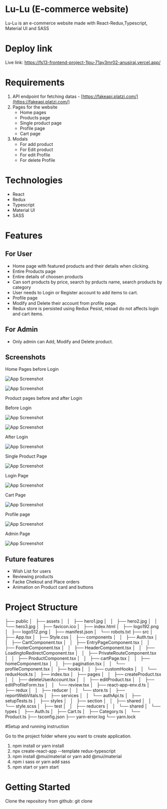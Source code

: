 
# Lu-Lu (E-commerce website)

Lu-Lu is an e-commerce website made with React-Redux,Typescript, Material UI and SASS

# Deploy link

Live link: https://fs13-frontend-project-1lpu-71ay3mr02-anusiraj.vercel.app/

# Requirements

1. API endpoint for fetching datas - [https://fakeapi.platzi.com/](https://fakeapi.platzi.com/)
2. Pages for the website 
   - Home pages
   - Products page
   - Single product page
   - Profile page
   - Cart page
3. Modals
   - For add product
   - For Edit product
   - For edit Profile
   - For delete Profile

# Technologies 

- React
- Redux
- Typescript
- Material UI
- SASS

# Features

## For User
 
- Home page with featured products and their details when clicking.
- Entire Products page
- Entire details of choosen products
- Can sort products by price, search by prducts name, search products by category
- User needs to Login or Register account to add items to cart.
- Profile page
- Modify and Delete their account from profile page.
- Redux store is persisted using Redux Pesist, reload do not affects login and cart items.

## For Admin

- Only admin can Add, Modify and Delete product.

## Screenshots

Home Pages before Login

![App Screenshot](https://i.ibb.co/Tq4rSst/Home1.png)

![App Screenshot](https://i.ibb.co/fxNcsXw/Home2.png)

Product pages before and after Login

Before Login

![App Screenshot](https://i.ibb.co/LNKN5Xb/Product1.png)

![App Screenshot](https://i.ibb.co/9twYM8c/Product2.png)

After Login

![App Screenshot](https://i.ibb.co/GJd4dBz/Product-Login.png)

Single Product Page

![App Screenshot](https://i.ibb.co/Xb9sqKr/Single-Pro.png)

Login Page

![App Screenshot](https://i.ibb.co/PQ0gkHM/Login.png)

Cart Page

![App Screenshot](https://i.ibb.co/J3T7YMy/Cart.png)

Profile page

![App Screenshot](https://i.ibb.co/4VcPYdT/UProfile.png)

Admin Page

![App Screenshot](https://i.ibb.co/GCDZTkc/Admin-Page.png)

## Future features

- Wish List for users
- Reviewing products
- Facke Chekout and Place orders
- Animation on Product card and buttons

# Project Structure
   
├── public
│   ├── assets
│   │   ├── hero1.jpg
│   │   ├── hero2.jpg
│   │   └── hero3.jpg
│   ├── favicon.ico
│   ├── index.html
│   ├── logo192.png
│   ├── logo512.png
│   ├── manifest.json
│   └── robots.txt
├── src
│   ├── App.tsx
│   ├── Style.css
│   ├── components
│   │   ├── Auth.tsx
│   │   ├── CartComponent.tsx
│   │   ├── EntryPageComponent.tsx
│   │   ├── FooterComponent.tsx
│   │   ├── HeaderComponent.tsx
│   │   ├── LoadingtoRedirectComponent.tsx
│   │   ├── PrivateRouteComponent.tsx
│   │   ├── ProductComponent.tsx
│   │   ├── cartPage.tsx
│   │   ├── homeComponent.tsx
│   │   ├── pagination.tsx
│   │   └── profileComponent.tsx
│   ├── hooks
│   │   ├── customHooks
│   │   └── reduxHook.ts
│   ├── index.tsx
│   ├── pages
│   │   ├── createProduct.tsx
│   │   ├── deleteUserAccount.tsx
│   │   ├── editProduct.tsx
│   │   ├── editProfileForm.tsx
│   │   └── review.tsx
│   ├── react-app-env.d.ts
│   ├── redux
│   │   ├── reducer
│   │   └── store.ts
│   ├── reportWebVitals.ts
│   ├── services
│   │   └── authApi.ts
│   ├── setupTests.ts
│   ├── styles
│   │   ├── section
│   │   ├── shared
│   │   └── style.scss
│   ├── test
│   │   ├── reducers
│   │   └── shared
│   └── types
│       ├── Auth.ts
│       ├── Cart.ts
│       ├── Category.ts
│       └── Product.ts
├── tsconfig.json
├── yarn-error.log
└── yarn.lock

#Setup and running instruction

Go to the project folder where you want to create application.

1. npm install
     or
   yarn install
2. npx create-react-app <project-name> --template redux-typescript
3. npm install @mui/material
      or yarn add @mui/material
4. npm i sass or yarn add sass
5. npm start or yarn start

# Getting Started

Clone the repository from github: git clone

